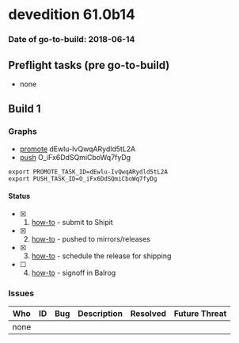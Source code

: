 # devedition 61.0b14

### Date of go-to-build: 2018-06-14

## Preflight tasks (pre go-to-build)
- none

## Build 1  

### Graphs
* [promote](https://tools.taskcluster.net/push-inspector/#/dEwlu-IvQwqARydld5tL2A) dEwlu-IvQwqARydld5tL2A
* [push](https://tools.taskcluster.net/push-inspector/#/O_iFx6DdSQmiCboWq7fyDg) O_iFx6DdSQmiCboWq7fyDg
```
export PROMOTE_TASK_ID=dEwlu-IvQwqARydld5tL2A
export PUSH_TASK_ID=O_iFx6DdSQmiCboWq7fyDg
```


#### Status
- [x] 1.  [how-to](https://wiki.mozilla.org/Release:Release_Automation_on_Mercurial:Starting_a_Release#Submit_to_Ship_It)  - submit to Shipit
- [x] 2.  [how-to](https://github.com/mozilla-releng/releasewarrior-2.0/blob/master/docs/release-promotion/desktop/howto.md#push-artifacts-to-releases-directory)  - pushed to mirrors/releases
- [x] 3.  [how-to](https://github.com/mozilla-releng/releasewarrior-2.0/blob/master/docs/release-promotion/desktop/howto.md#ship-the-release)  - schedule the release for shipping
- [ ] 4.  [how-to](https://github.com/mozilla-releng/releasewarrior-2.0/blob/master/docs/release-promotion/desktop/howto.md#obtain-sign-offs-for-changes)  - signoff in Balrog

### Issues
| Who                 | ID               | Bug                                                                 | Description                | Resolved                | Future Threat                |
| ------------------- | ---------------- | ------------------------------------------------------------------- | -------------------------- | ----------------------- | ---------------------------- |
| none | | | | | |

